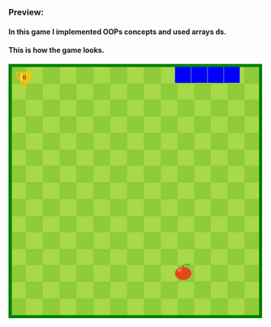 ### Preview:
#### In this game I implemented OOPs concepts and used arrays ds.
#### This is how the game looks.
<img src="Snake.PNG" alt="Trulli" width="500" height="500"><br><br><br>
